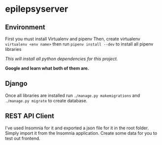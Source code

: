 # epilepsyserver

## Environment

First you must install Virtualenv and pipenv
Then,
create virtualenv `virtualenv <env name>`
then run
`pipenv install --dev`
to install all pipenv libraries

*This will install all python dependencies for this project.*

**Google and learn what both of them are.**

## Django

Once all libraries are installed run
`./manage.py makemigrations`
and
`./manage.py migrate`
to create database.


## REST API Client

I've used Insomnia for it and exported a json file for it in the root folder. Simply import it from the Insomnia application.
Create some data for you to test out frontend.



